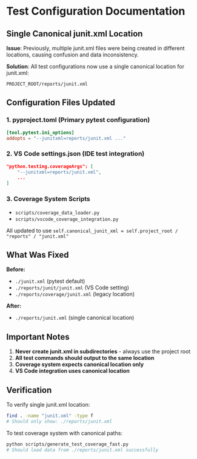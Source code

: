 # Test Configuration Documentation

## Single Canonical junit.xml Location

**Issue**: Previously, multiple junit.xml files were being created in different locations, causing confusion and data inconsistency.

**Solution**: All test configurations now use a single canonical location for junit.xml:

```
PROJECT_ROOT/reports/junit.xml
```

## Configuration Files Updated

### 1. pyproject.toml (Primary pytest configuration)

```toml
[tool.pytest.ini_options]
addopts = "--junitxml=reports/junit.xml ..."
```

### 2. VS Code settings.json (IDE test integration)

```json
"python.testing.coverageArgs": [
    "--junitxml=reports/junit.xml",
    ...
]
```

### 3. Coverage System Scripts

- `scripts/coverage_data_loader.py`
- `scripts/vscode_coverage_integration.py`

All updated to use `self.canonical_junit_xml = self.project_root / "reports" / "junit.xml"`

## What Was Fixed

**Before:**

- `./junit.xml` (pytest default)
- `./reports/junit/junit.xml` (VS Code setting)
- `./reports/coverage/junit.xml` (legacy location)

**After:**

- `./reports/junit.xml` (single canonical location)

## Important Notes

1. **Never create junit.xml in subdirectories** - always use the project root
2. **All test commands should output to the same location**
3. **Coverage system expects canonical location only**
4. **VS Code integration uses canonical location**

## Verification

To verify single junit.xml location:

```bash
find . -name "junit.xml" -type f
# Should only show: ./reports/junit.xml
```

To test coverage system with canonical paths:

```bash
python scripts/generate_test_coverage_fast.py
# Should load data from ./reports/junit.xml successfully
```
